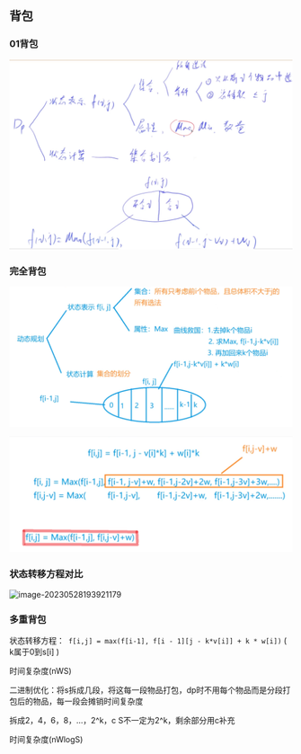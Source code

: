 ## 背包

### 01背包

![image-20230528174034879](./背包.assets/image-20230528174034879.png)



### 完全背包

![image-20230528190909641](./背包.assets/image-20230528190909641.png)

![image-20230528191855307](./背包.assets/image-20230528191855307.png)



### 状态转移方程对比

![image-20230528193921179](./动态规划.assets/image-20230528193921179.png)



### 多重背包

状态转移方程：` f[i,j] = max(f[i-1], f[i - 1][j - k*v[i]] + k * w[i])`    ( k属于0到s[i] )

时间复杂度(nWS)

二进制优化：将s拆成几段，将这每一段物品打包，dp时不用每个物品而是分段打包后的物品，每一段会摊销时间复杂度

拆成2，4，6，8，...，2^k，c      S不一定为2^k，剩余部分用c补充

时间复杂度(nWlogS)


